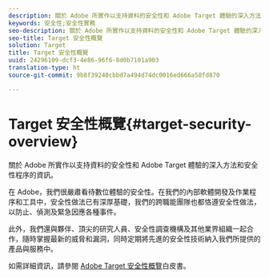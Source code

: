 ```yaml
---
description: 關於 Adobe 所實作以支持資料的安全性和 Adobe Target 體驗的深入方法和安全性程序的資訊。
keywords: 安全性;安全性實務
seo-description: 關於 Adobe 所實作以支持資料的安全性和 Adobe Target 體驗的深入方法和安全性程序的資訊。
seo-title: Target 安全性概覽
solution: Target
title: Target 安全性概覽
uuid: 24296109-dcf3-4e86-96f6-8d0b7101a903
translation-type: ht
source-git-commit: 9b8f39240cbbd7a494d74dc0016ed666a58fd870

---
```



# Target 安全性概覽{#target-security-overview}

關於 Adobe 所實作以支持資料的安全性和 Adobe Target 體驗的深入方法和安全性程序的資訊。

在 Adobe，我們很嚴肅看待數位體驗的安全性。在我們的內部軟體開發及作業程序和工具中，安全性做法已有深厚基礎，我們的跨職能團隊也都恪遵安全性做法，以防止、偵測及緊急因應各種事件。

此外，我們還與夥伴、頂尖的研究人員、安全性調查機構及其他業界組織一起合作，隨時掌握最新的威脅和漏洞，同時定期將先進的安全性技術納入我們所提供的產品與服務中。

如需詳細資訊，請參閱 [Adobe Target 安全性概覽](https://wwwimages.adobe.com/content/dam/Adobe/en/security/pdfs/AdobeTargetSecurityOverview.pdf)白皮書。
